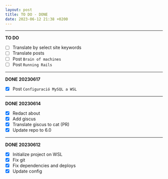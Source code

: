 ```yaml
---
layout: post
title: TO DO - DONE
date: 2023-06-12 21:38 +0200
---
```


---

**TO DO**

- [ ] Translate by select site keywords
- [ ] Translate posts
- [ ] Post `Brain of machines`
- [ ] Post `Running Rails`

---

**DONE 20230617** 

- [x] Post `Configuració MySQL a WSL`

---

**DONE 20230614** 

- [x] Redact about
- [x] Add giscus
- [x] Translate giscus to cat (PR)
- [x] Update repo to 6.0

---

**DONE 20230612**

- [x] Initialize project on WSL
- [x] Fix git
- [x] Fix dependencies and deploys
- [x] Update config
